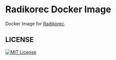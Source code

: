 # Radikorec Docker Image
Docker Image for [Radikorec](https://github.com/akiradeveloper/radikorec).

## LICENSE
[![MIT License](http://img.shields.io/badge/license-MIT-blue.svg?style=flat)](LICENSE)
